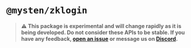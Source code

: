# `@mysten/zklogin`

> **⚠️ This package is experimental and will change rapidly as it is being developed. Do not
> consider these APIs to be stable. If you have any feedback,
> [open an issue](https://github.com/iotaledger/kinesis/issues/new/choose) or message us on
> [Discord](https://discord.gg/Iota).**
